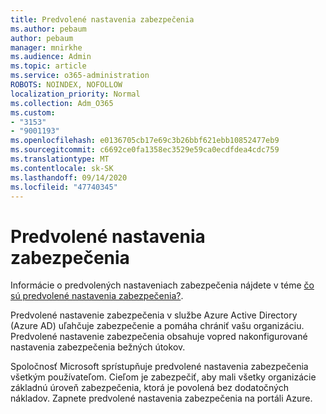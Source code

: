 ```yaml
---
title: Predvolené nastavenia zabezpečenia
ms.author: pebaum
author: pebaum
manager: mnirkhe
ms.audience: Admin
ms.topic: article
ms.service: o365-administration
ROBOTS: NOINDEX, NOFOLLOW
localization_priority: Normal
ms.collection: Adm_O365
ms.custom:
- "3153"
- "9001193"
ms.openlocfilehash: e0136705cb17e69c3b26bbf621ebb10852477eb9
ms.sourcegitcommit: c6692ce0fa1358ec3529e59ca0ecdfdea4cdc759
ms.translationtype: MT
ms.contentlocale: sk-SK
ms.lasthandoff: 09/14/2020
ms.locfileid: "47740345"
---
```

# <a name="security-defaults"></a>Predvolené nastavenia zabezpečenia

Informácie o predvolených nastaveniach zabezpečenia nájdete v téme [čo sú predvolené nastavenia zabezpečenia?](https://docs.microsoft.com/azure/active-directory/conditional-access/concept-conditional-access-security-defaults).

Predvolené nastavenie zabezpečenia v službe Azure Active Directory (Azure AD) uľahčuje zabezpečenie a pomáha chrániť vašu organizáciu. Predvolené nastavenie zabezpečenia obsahuje vopred nakonfigurované nastavenia zabezpečenia bežných útokov.

Spoločnosť Microsoft sprístupňuje predvolené nastavenia zabezpečenia všetkým používateľom. Cieľom je zabezpečiť, aby mali všetky organizácie základnú úroveň zabezpečenia, ktorá je povolená bez dodatočných nákladov. Zapnete predvolené nastavenia zabezpečenia na portáli Azure.
